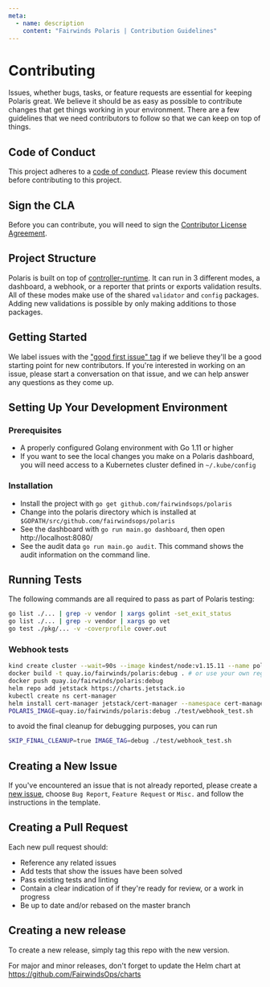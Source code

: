 ```yaml
---
meta:
  - name: description
    content: "Fairwinds Polaris | Contribution Guidelines"
---
```

# Contributing

Issues, whether bugs, tasks, or feature requests are essential for keeping Polaris great. We believe it should be as easy as possible to contribute changes that get things working in your environment. There are a few guidelines that we need contributors to follow so that we can keep on top of things.

## Code of Conduct

This project adheres to a [code of conduct](code-of-conduct.md). Please review this document before contributing to this project.

## Sign the CLA
Before you can contribute, you will need to sign the [Contributor License Agreement](https://cla-assistant.io/fairwindsops/polaris).

## Project Structure

Polaris is built on top of [controller-runtime](https://github.com/kubernetes-sigs/controller-runtime). It can run in 3 different modes, a dashboard, a webhook, or a reporter that prints or exports validation results. All of these modes make use of the shared `validator` and `config` packages. Adding new validations is possible by only making additions to those packages.

## Getting Started

We label issues with the ["good first issue" tag](https://github.com/FairwindsOps/polaris/issues?q=is%3Aissue+is%3Aopen+label%3A%22good+first+issue%22) if we believe they'll be a good starting point for new contributors. If you're interested in working on an issue, please start a conversation on that issue, and we can help answer any questions as they come up.

## Setting Up Your Development Environment
### Prerequisites
* A properly configured Golang environment with Go 1.11 or higher
* If you want to see the local changes you make on a Polaris dashboard, you will need access to a Kubernetes cluster defined in `~/.kube/config`

### Installation
* Install the project with `go get github.com/fairwindsops/polaris`
* Change into the polaris directory which is installed at `$GOPATH/src/github.com/fairwindsops/polaris`
* See the dashboard with `go run main.go dashboard`, then open http://localhost:8080/
* See the audit data  `go run main.go audit`. This command shows the audit information on the command line. 

## Running Tests

The following commands are all required to pass as part of Polaris testing:

```bash
go list ./... | grep -v vendor | xargs golint -set_exit_status
go list ./... | grep -v vendor | xargs go vet
go test ./pkg/... -v -coverprofile cover.out
```

### Webhook tests
```bash
kind create cluster --wait=90s --image kindest/node:v1.15.11 --name polaris-test
docker build -t quay.io/fairwinds/polaris:debug . # or use your own registry
docker push quay.io/fairwinds/polaris:debug
helm repo add jetstack https://charts.jetstack.io
kubectl create ns cert-manager
helm install cert-manager jetstack/cert-manager --namespace cert-manager --version 0.16.1 --set "installCRDs=true" --wait
POLARIS_IMAGE=quay.io/fairwinds/polaris:debug ./test/webhook_test.sh
```
to avoid the final cleanup for debugging purposes, you can run
```bash
SKIP_FINAL_CLEANUP=true IMAGE_TAG=debug ./test/webhook_test.sh
```
## Creating a New Issue

If you've encountered an issue that is not already reported, please create a [new issue](https://github.com/FairwindsOps/polaris/issues), choose `Bug Report`, `Feature Request` or `Misc.` and follow the instructions in the template. 


## Creating a Pull Request

Each new pull request should:

- Reference any related issues
- Add tests that show the issues have been solved
- Pass existing tests and linting
- Contain a clear indication of if they're ready for review, or a work in progress
- Be up to date and/or rebased on the master branch

## Creating a new release
To create a new release, simply tag this repo with the new version.

For major and minor releases, don't forget to update the Helm chart at
https://github.com/FairwindsOps/charts
